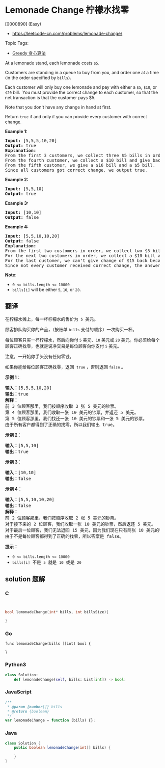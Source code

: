 # Lemonade Change 柠檬水找零

[0000890] (Easy)

- https://leetcode-cn.com/problems/lemonade-change/

Topic Tags:

- [Greedy 贪心算法](https://leetcode-cn.com/tag/greedy/)

At a lemonade stand, each lemonade costs `$5`.

Customers are standing in a queue to buy from you, and order one at a time (in the order specified by `bills`).

Each customer will only buy one lemonade and pay with either a `$5`, `$10`, or `$20` bill.  You must provide the correct change to each customer, so that the net transaction is that the customer pays \$5.

Note that you don't have any change in hand at first.

Return `true` if and only if you can provide every customer with correct change.

**Example 1:**

<pre><strong>Input: </strong><span id="example-input-1-1">[5,5,5,10,20]</span>
<strong>Output: </strong><span id="example-output-1">true</span>
<strong>Explanation: </strong>
From the first 3 customers, we collect three $5 bills in order.
From the fourth customer, we collect a $10 bill and give back a $5.
From the fifth customer, we give a $10 bill and a $5 bill.
Since all customers got correct change, we output true.
</pre>

**Example 2:**

<pre><strong>Input: </strong><span id="example-input-2-1">[5,5,10]</span>
<strong>Output: </strong><span id="example-output-2">true</span>
</pre>

**Example 3:**

<pre><strong>Input: </strong><span id="example-input-3-1">[10,10]</span>
<strong>Output: </strong><span id="example-output-3">false</span>
</pre>

**Example 4:**

<pre><strong>Input: </strong><span id="example-input-4-1">[5,5,10,10,20]</span>
<strong>Output: </strong><span id="example-output-4">false</span>
<strong>Explanation: </strong>
From the first two customers in order, we collect two $5 bills.
For the next two customers in order, we collect a $10 bill and give back a $5 bill.
For the last customer, we can't give change of $15 back because we only have two $10 bills.
Since not every customer received correct change, the answer is false.
</pre>

**Note:**

- `0 <= bills.length <= 10000`
- `bills[i]` will be either `5`, `10`, or `20`.

## 翻译

在柠檬水摊上，每一杯柠檬水的售价为  `5`  美元。

顾客排队购买你的产品，（按账单 `bills` 支付的顺序）一次购买一杯。

每位顾客只买一杯柠檬水，然后向你付 `5` 美元、`10` 美元或 `20` 美元。你必须给每个顾客正确找零，也就是说净交易是每位顾客向你支付 `5` 美元。

注意，一开始你手头没有任何零钱。

如果你能给每位顾客正确找零，返回  `true` ，否则返回 `false` 。

**示例 1：**

<pre><strong>输入：</strong>[5,5,5,10,20]
<strong>输出：</strong>true
<strong>解释：
</strong>前 3 位顾客那里，我们按顺序收取 3 张 5 美元的钞票。
第 4 位顾客那里，我们收取一张 10 美元的钞票，并返还 5 美元。
第 5 位顾客那里，我们找还一张 10 美元的钞票和一张 5 美元的钞票。
由于所有客户都得到了正确的找零，所以我们输出 true。
</pre>

**示例 2：**

<pre><strong>输入：</strong>[5,5,10]
<strong>输出：</strong>true
</pre>

**示例 3：**

<pre><strong>输入：</strong>[10,10]
<strong>输出：</strong>false
</pre>

**示例 4：**

<pre><strong>输入：</strong>[5,5,10,10,20]
<strong>输出：</strong>false
<strong>解释：</strong>
前 2 位顾客那里，我们按顺序收取 2 张 5 美元的钞票。
对于接下来的 2 位顾客，我们收取一张 10 美元的钞票，然后返还 5 美元。
对于最后一位顾客，我们无法退回 15 美元，因为我们现在只有两张 10 美元的钞票。
由于不是每位顾客都得到了正确的找零，所以答案是 false。
</pre>

**提示：**

- `0 <= bills.length <= 10000`
- `bills[i]`  不是  `5`  就是  `10`  或是  `20`

## solution 题解

### C

```c


bool lemonadeChange(int* bills, int billsSize){

}


```

### Go

```golang
func lemonadeChange(bills []int) bool {

}
```

### Python3

```python
class Solution:
    def lemonadeChange(self, bills: List[int]) -> bool:

```

### JavaScript

```javascript
/**
 * @param {number[]} bills
 * @return {boolean}
 */
var lemonadeChange = function (bills) {};
```

### Java

```java
class Solution {
    public boolean lemonadeChange(int[] bills) {

    }
}
```
